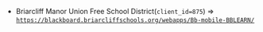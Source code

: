 - Briarcliff Manor Union Free School District(`client_id=875`) => [`https://blackboard.briarcliffschools.org/webapps/Bb-mobile-BBLEARN/`](https://blackboard.briarcliffschools.org/webapps/Bb-mobile-BBLEARN/)
